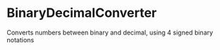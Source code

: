 # BinaryDecimalConverter
Converts numbers between binary and decimal, using 4 signed binary notations
